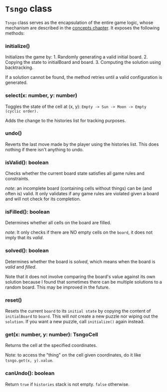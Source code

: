 # `Tsngo` class

`Tsngo` class serves as the encapsulation of the entire game logic, whose mechanism are described in the [concepts chapter](./2-concepts.md). It exposes the following methods:

### initialize()

Initializes the game by: 1. Randomly generating a valid initial board. 2. Copying the state to initialBoard and board. 3. Computing the solution using backtracking.

If a solution cannot be found, the method retries until a valid configuration is generated.

### select(x: number, y: number)

Toggles the state of the cell at (x, y):
`Empty -> Sun -> Moon -> Empty (cyclic order).`

Adds the change to the histories list for tracking purposes.

### undo()

Reverts the last move made by the player using the histories list. This does nothing if there isn't anything to undo.

### isValid(): boolean

Checks whether the current board state satisfies all game rules and constraints.

_note_: an incomplete board (containing cells without things) can be (and often is) valid. It only validates if any game rules are violated given a board and will not check for its completion.

### isFilled(): boolean

Determines whether all cells on the board are filled.

_note_: It only checks if there are NO empty cells on the `board`, it does not imply that its _valid_.

### solved(): boolean

Determines whether the board is _solved_, which means when the board is _valid_ and _filled_.

Note that it does not involve comparing the board's value against its own solution because I found that sometimes there can be multiple solutions to a random board. This may be improved in the future.

### reset()

Resets the current `board` to its `initial state` by copying the content of `initialBoard` to `board`. This will _not_ create a new puzzle nor wiping out the `solution`. If you want a new puzzle, call `initialize()` again instead.

### get(x: number, y: number): TsngoCell

Returns the cell at the specified coordinates.

Note: to access the "thing" on the cell given coordinates, do it like `tsngo.get(x, y).value`.

### canUndo(): boolean

Return `true` if `histories` stack is not empty. `false` otherwise.
